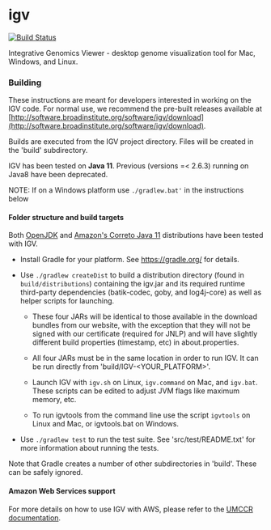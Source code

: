 # igv
[![Build Status](https://travis-ci.org/igvteam/igv.svg?branch=master)](https://travis-ci.org/igvteam/igv)

Integrative Genomics Viewer - desktop genome visualization tool for Mac, Windows, and Linux.

### Building

These instructions are meant for developers interested in working on the IGV code.  For normal use,
we recommend the pre-built releases available at [http://software.broadinstitute.org/software/igv/download](http://software.broadinstitute.org/software/igv/download).

Builds are executed from the IGV project directory.  Files will be created in the 'build' subdirectory.

IGV has been tested on **Java 11**. Previous (versions =< 2.6.3) running on Java8 have been deprecated.

NOTE: If on a Windows platform use ```./gradlew.bat'``` in the instructions below

#### Folder structure and build targets

Both [OpenJDK](https://openjdk.java.net/) and [Amazon's Correto Java 11](https://aws.amazon.com/corretto/) distributions have been tested with IGV.

* Install Gradle for your platform.  See https://gradle.org/ for details.

* Use ```./gradlew createDist``` to build a distribution directory (found in ```build/distributions```) containing 
  the igv.jar and its required runtime third-party dependencies (batik-codec, goby, and log4j-core) as
  well as helper scripts for launching.

    * These four JARs will be identical to those available in the download bundles from our website, 
    with the exception that they will not be signed with our certificate (required for JNLP) and
    will have slightly different build properties (timestamp, etc) in about.properties.

    * All four JARs must be in the same location in order to run IGV.  It can be run directly from
    'build/IGV-<YOUR_PLATFORM>'.

    * Launch IGV with `igv.sh` on Linux, `igv.command` on Mac, and `igv.bat`.
     These scripts can be edited to adjust JVM flags like maximum memory, etc.

    * To run igvtools from the command line use the script `igvtools` on Linux and Mac, or igvtools.bat
    on Windows. 

  
* Use ```./gradlew test``` to run the test suite.  See 'src/test/README.txt' for more information about running
  the tests.

Note that Gradle creates a number of other subdirectories in 'build'.  These can be safely ignored.

#### Amazon Web Services support

For more details on how to use IGV with AWS, please refer to the [UMCCR documentation](https://umccr.org/blog/igv-amazon-backend-setup/).
